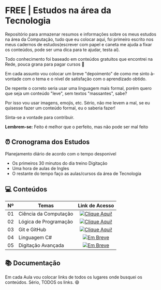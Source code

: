 
# FREE | Estudos na área da Tecnologia

Repositório para armazenar resumos e informações sobre os meus estudos na área da Computação, tudo que eu colocar aqui, foi primeiro escrito nos meus cadernos de estudos(escrever com papel e caneta me ajuda a fixar os conteúdos, pode ser uma dica para te ajudar, testa aí).

Todo conhecimento foi baseado em conteúdos gratuitos que encontrei na Rede, pouca grana para pagar cursos 🤣

Em cada assunto vou colocar um breve "depoimento" de como me sinto à-vontade com o tema e o nível de satisfação com o aprendizado obtido.

De repente o correto seria usar uma linguagem mais formal, porém quero que seja um conteúdo "leve", sem textos "massantes", sabe?

Por isso vou usar imagens, emojis, etc. Sério, não me levem a mal, se eu quisesse fazer um conteúdo formal, eu o saberia fazer!

Sinta-se a vontade para contribuir.

**Lembrem-se:** Feito é melhor que o perfeito, mas não pode ser mal feito

## ⏰ Cronograma dos Estudos
Planejamento diário de acordo com o tempo desponivel
 - Os primeiros 30 minutos do dia treino Digitação
 - Uma hora de aulas de Ingles
 - O restante do tempo faço as aulas/cursos da área de Tecnologia

## 💻 Conteúdos

<table>
  <thead>
    <tr align="center">
      <th>Nº</th>
      <th>Temas</th>
      <th>Link de Acesso</th>
    </tr>
  </thead>
  <tbody align="left">
    <tr>
      <td>01</td>
      <td>Ciência da Computação</td>
      <td align="center">
        <a href="https://github.com/RonierBastos/Estudo-das-Tecnologias/tree/main/Ciencia-da-Computacao">
           <img align="center" alt="Clique Aqui!" src="https://img.shields.io/badge/Clique%20Aqui!-30A3DC?style=for-the-badge">
        </a>
      </td>
    </tr>
    <tr>
      <td>02</td>
      <td>Lógica de Programação</td>
      <td align="center">
        <a href="https://github.com/RonierBastos/Estudo-das-Tecnologias/tree/main/Linguagem-C%23/Logica-de-Programacao">
           <img align="center" alt="Clique Aqui!" src="https://img.shields.io/badge/Clique%20Aqui!-E94D5F?style=for-the-badge">
        </a>
      </td>
    </tr>
    <tr>
      <td>03</td>
      <td>Git e GitHub</td>
      <td align="center">
        <a href="https://github.com/RonierBastos/Estudo-das-Tecnologias/tree/main/Git-e-GitHub">
           <img align="center" alt="Clique Aqui!" src="https://img.shields.io/badge/Clique%20Aqui!-30A3DC?style=for-the-badge">
        </a>
      </td>    
    </tr>
    <tr>
      <td>04</td>
      <td>Linguagem C#</td>
      <td align="center">
        <a href="https://github.com/RonierBastos/Estudo-das-Tecnologias/tree/main/Linguagem-C%23">
           <img align="center" alt="Em Breve" src="https://img.shields.io/badge/Clique%20Aqui!-E94D5F?style=for-the-badge">
        </a>
    </td>
    <tr>
      <td>05</td>
      <td>Digitação Avançada</td>
      <td align="center">
        <a href="https://github.com/RonierBastos/Estudo-das-Tecnologias/tree/main/Digitacao-Avancada">
           <img align="center" alt="Em Breve" src="https://img.shields.io/badge/Clique%20Aqui!-30A3DC?style=for-the-badge">
        </a>
      </td>    
    </tr>
  </tbody>
  <tfoot></tfoot>
</table>


## 📚 Documentação
 Em cada Aula vou colocar links de todos os lugares onde busquei os conteúdos. Sério, TODOS os links. 😄


